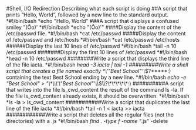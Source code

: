 #Shell, I/O Redirection
Describing what each script is doing
##A script that prints “Hello, World”, followed by a new line to the standard output.
*#!/bin/bash
*echo "Hello, World"
###A script that displays a confused smiley "(Ôo)'
*#!/bin/bash
*echo "(Ôo)'"
####Display the content of the /etc/passwd file.
*#!/bin/bash
*cat /etc/passwd
#####Display the content of /etc/passwd and /etc/hosts
*#!/bin/bash
*cat /etc/passwd /etc/hosts
######Display the last 10 lines of /etc/passwd
*#!/bin/bash
*tail -n 10 /etc/passwd
#######Display the first 10 lines of /etc/passwd
*#!/bin/bash
*head -n 10 /etc/passwd
########Write a script that displays the third line of the file iacta.
*#!/bin/bash
*head -3 iacta | tail -1
#########Write a shell script that creates a file named exactly \*\\'"Best School"\'\\*$\?\*\*\*\*\*:) containing the text Best School ending by a new line.
*#!/bin/bash
*echo -e "Best School" > "\\\*\\\\\\\'\\\"Best School"\'\\\\*\$\\\\?\\\*\\\*\\\*\\\*\\\*:)
##########A script that writes into the file ls_cwd_content the result of the command ls -la. If the file ls_cwd_content already exists, it should be overwritten.
*#!/bin/bash
*ls -la > ls_cwd_content
###########Write a script that duplicates the last line of the file iacta
*#!/bin/bash
*tail -n 1 < iacta >> iacta
############Write a script that deletes all the regular files (not the directories) with a .js
*#!/bin/bash
*find . -type f -name "*.js" -delete
